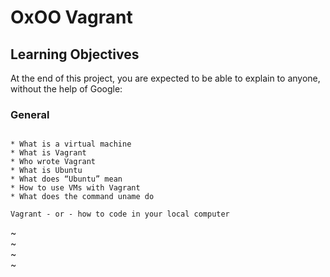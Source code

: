 # OxOO Vagrant
## Learning Objectives
At the end of this project, you are expected to be able to explain to anyone, without the help of Google:
### General
~~~~

* What is a virtual machine
* What is Vagrant
* Who wrote Vagrant
* What is Ubuntu
* What does “Ubuntu” mean
* How to use VMs with Vagrant
* What does the command uname do

~~~~

```
Vagrant - or - how to code in your local computer
```
~                                                                                                                 
~                                                                                                                 
~                                                                                                                 
~ 
